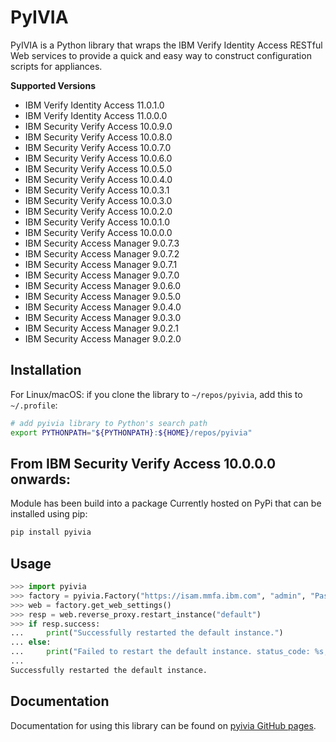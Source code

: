 # PyIVIA

PyIVIA is a Python library that wraps the IBM Verify Identity Access RESTful Web services to provide a
quick and easy way to construct configuration scripts for appliances.

**Supported Versions**

- IBM Verify Identity Access 11.0.1.0
- IBM Verify Identity Access 11.0.0.0
- IBM Security Verify Access 10.0.9.0
- IBM Security Verify Access 10.0.8.0
- IBM Security Verify Access 10.0.7.0
- IBM Security Verify Access 10.0.6.0
- IBM Security Verify Access 10.0.5.0
- IBM Security Verify Access 10.0.4.0
- IBM Security Verify Access 10.0.3.1
- IBM Security Verify Access 10.0.3.0
- IBM Security Verify Access 10.0.2.0
- IBM Security Verify Access 10.0.1.0
- IBM Security Verify Access 10.0.0.0
- IBM Security Access Manager 9.0.7.3
- IBM Security Access Manager 9.0.7.2
- IBM Security Access Manager 9.0.7.1
- IBM Security Access Manager 9.0.7.0
- IBM Security Access Manager 9.0.6.0
- IBM Security Access Manager 9.0.5.0
- IBM Security Access Manager 9.0.4.0
- IBM Security Access Manager 9.0.3.0
- IBM Security Access Manager 9.0.2.1
- IBM Security Access Manager 9.0.2.0

## Installation

For Linux/macOS: if you clone the library to `~/repos/pyivia`, add this to `~/.profile`:
```sh
# add pyivia library to Python's search path
export PYTHONPATH="${PYTHONPATH}:${HOME}/repos/pyivia"
```

## From IBM Security Verify Access 10.0.0.0 onwards:
Module has been build into a package Currently hosted on PyPi that can be installed using pip:

```sh
pip install pyivia
```

## Usage

```python
>>> import pyivia
>>> factory = pyivia.Factory("https://isam.mmfa.ibm.com", "admin", "Passw0rd")
>>> web = factory.get_web_settings()
>>> resp = web.reverse_proxy.restart_instance("default")
>>> if resp.success:
...     print("Successfully restarted the default instance.")
... else:
...     print("Failed to restart the default instance. status_code: %s, data: %s" % (resp.status_code, resp.data))
...
Successfully restarted the default instance.
```

## Documentation
Documentation for using this library can be found on [pyivia GitHub pages](https://lachlan-ibm.github.io/pyivia/index.html).
